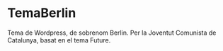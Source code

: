 TemaBerlin
==========

Tema de Wordpress, de sobrenom Berlin. Per la Joventut Comunista de Catalunya, basat en el tema Future. 
